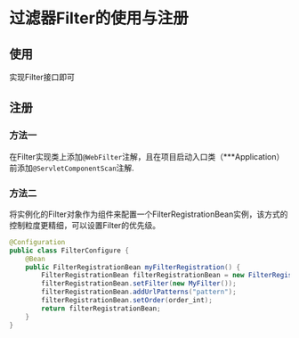 # 过滤器Filter的使用与注册
## 使用
实现Filter接口即可
## 注册
### 方法一
在Filter实现类上添加`@WebFilter`注解，且在项目启动入口类（***Application）
前添加`@ServletComponentScan`注解.
### 方法二
将实例化的Filter对象作为组件来配置一个FilterRegistrationBean实例，该方式的控制粒度更精细，可以设置Filter的优先级。
```java
@Configuration
public class FilterConfigure {
    @Bean
    public FilterRegistrationBean myFilterRegistration() {
        FilterRegistrationBean filterRegistrationBean = new FilterRegistrationBean();
        filterRegistrationBean.setFilter(new MyFilter());
        filterRegistrationBean.addUrlPatterns("pattern");
        filterRegistrationBean.setOrder(order_int);
        return filterRegistrationBean;
    }
}
```